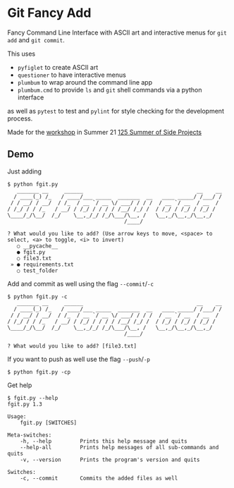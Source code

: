 # Git Fancy Add

Fancy Command Line Interface with ASCII art and interactive menus for `git add` and `git commit`. 

This uses 

* `pyfiglet` to create ASCII art
* `questioner` to have interactive menus
* `plumbum` to wrap around the command line app
* `plumbum.cmd` to provide `ls` and `git` shell commands via a python interface

as well as `pytest` to test and `pylint` for style checking for the development process.

Made for the [workshop](https://125summer.tech/cli) in Summer 21 [125 Summer of Side Projects](https://125summer.tech)

## Demo

Just adding 

```
$ python fgit.py
   _______ __     ______                                    __    __
  / ____(_) /_   / ____/___ _____  _______  __   ____ _____/ /___/ /
 / / __/ / __/  / /_  / __ `/ __ \/ ___/ / / /  / __ `/ __  / __  /
/ /_/ / / /_   / __/ / /_/ / / / / /__/ /_/ /  / /_/ / /_/ / /_/ /
\____/_/\__/  /_/    \__,_/_/ /_/\___/\__, /   \__,_/\__,_/\__,_/
                                     /____/

? What would you like to add? (Use arrow keys to move, <space> to select, <a> to toggle, <i> to invert)
   ○ __pycache__
   ● fgit.py
   ○ file3.txt
 » ● requirements.txt
   ○ test_folder
```

Add and commit as well using the flag `--commit`/`-c`

```
$ python fgit.py -c
   _______ __     ______                                    __    __
  / ____(_) /_   / ____/___ _____  _______  __   ____ _____/ /___/ /
 / / __/ / __/  / /_  / __ `/ __ \/ ___/ / / /  / __ `/ __  / __  /
/ /_/ / / /_   / __/ / /_/ / / / / /__/ /_/ /  / /_/ / /_/ / /_/ /
\____/_/\__/  /_/    \__,_/_/ /_/\___/\__, /   \__,_/\__,_/\__,_/
                                     /____/

? What would you like to add? [file3.txt]
```

If you want to push as well use the flag `--push`/`-p`

```
$ python fgit.py -cp
```

Get help

```
$ fgit.py --help
fgit.py 1.3

Usage:
    fgit.py [SWITCHES]

Meta-switches:
    -h, --help         Prints this help message and quits
    --help-all         Prints help messages of all sub-commands and quits
    -v, --version      Prints the program's version and quits

Switches:
    -c, --commit       Commits the added files as well
```



